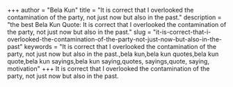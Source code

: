 +++
author = "Bela Kun"
title = "It is correct that I overlooked the contamination of the party, not just now but also in the past."
description = "the best Bela Kun Quote: It is correct that I overlooked the contamination of the party, not just now but also in the past."
slug = "it-is-correct-that-i-overlooked-the-contamination-of-the-party-not-just-now-but-also-in-the-past"
keywords = "It is correct that I overlooked the contamination of the party, not just now but also in the past.,bela kun,bela kun quotes,bela kun quote,bela kun sayings,bela kun saying,quotes, sayings,quote, saying, motivation"
+++
It is correct that I overlooked the contamination of the party, not just now but also in the past.

